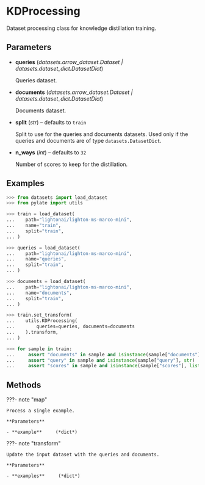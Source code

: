 # KDProcessing

Dataset processing class for knowledge distillation training.



## Parameters

- **queries** (*datasets.arrow_dataset.Dataset | datasets.dataset_dict.DatasetDict*)

    Queries dataset.

- **documents** (*datasets.arrow_dataset.Dataset | datasets.dataset_dict.DatasetDict*)

    Documents dataset.

- **split** (*str*) – defaults to `train`

    Split to use for the queries and documents datasets. Used only if the queries and documents are of type `datasets.DatasetDict`.

- **n_ways** (*int*) – defaults to `32`

    Number of scores to keep for the distillation.



## Examples

```python
>>> from datasets import load_dataset
>>> from pylate import utils

>>> train = load_dataset(
...    path="lightonai/lighton-ms-marco-mini",
...    name="train",
...    split="train",
... )

>>> queries = load_dataset(
...    path="lightonai/lighton-ms-marco-mini",
...    name="queries",
...    split="train",
... )

>>> documents = load_dataset(
...    path="lightonai/lighton-ms-marco-mini",
...    name="documents",
...    split="train",
... )

>>> train.set_transform(
...    utils.KDProcessing(
...        queries=queries, documents=documents
...    ).transform,
... )

>>> for sample in train:
...     assert "documents" in sample and isinstance(sample["documents"], list)
...     assert "query" in sample and isinstance(sample["query"], str)
...     assert "scores" in sample and isinstance(sample["scores"], list)
```

## Methods

???- note "map"

    Process a single example.

    **Parameters**

    - **example**     (*dict*)    
    
???- note "transform"

    Update the input dataset with the queries and documents.

    **Parameters**

    - **examples**     (*dict*)    
    
